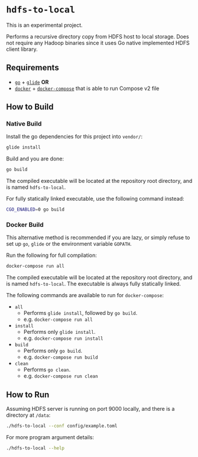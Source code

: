 # `hdfs-to-local`

This is an experimental project.

Performs a recursive directory copy from HDFS host to local storage. Does not
require any Hadoop binaries since it uses Go native implemented HDFS client
library.

## Requirements

* [`go`](https://golang.org/dl/) + [`glide`](https://glide.sh/) **OR**
* [`docker`](https://www.docker.com/get-docker) +
  [`docker-compose`](https://docs.docker.com/compose/install/) that is able to
  run Compose v2 file

## How to Build

### Native Build

Install the go dependencies for this project into `vendor/`:

```bash
glide install
```

Build and you are done:

```bash
go build
```

The compiled executable will be located at the repository root directory, and is
named `hdfs-to-local`.

For fully statically linked executable, use the following command instead:

```bash
CGO_ENABLED=0 go build
```

### Docker Build

This alternative method is recommended if you are lazy, or simply refuse to set
up `go`, `glide` or the environment variable `GOPATH`.

Run the following for full compilation:

```bash
docker-compose run all
```

The compiled executable will be located at the repository root directory, and is
named `hdfs-to-local`. The executable is always fully statically linked.

The following commands are available to run for `docker-compose`:

* `all`
  * Performs `glide install`, followed by `go build`.
  * e.g. `docker-compose run all`
* `install`
  * Performs only `glide install`.
  * e.g. `docker-compose run install`
* `build`
  * Performs only `go build`.
  * e.g. `docker-compose run build`
* `clean`
  * Performs `go clean`.
  * e.g. `docker-compose run clean`

## How to Run

Assuming HDFS server is running on port 9000 locally, and there is a directory
at `/data`:

```bash
./hdfs-to-local --conf config/example.toml
```

For more program argument details:

```bash
./hdfs-to-local --help
```
